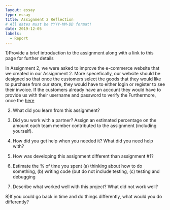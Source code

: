 ```yaml
---
layout: essay
type: essay
title: Assignment 2 Reflection
# All dates must be YYYY-MM-DD format!
date: 2019-12-05
labels:
  - Report
---
```


1)Provide a brief introduction to the assignment along with a link to this page for further details

In Assignment 2, we were asked to improve the e-commerce website that we created in our Assignment 2. More specefically, our website should be designed so that once the customers select the goods that they would like to purchase from our store, they would have to either login or register to see their invoice. If the customers already have an account they would have to provide us with their username and password to verify the   Furthermore, once the 
[here](https://dport96.github.io/ITM352/morea/150.Assignment2/experience-Assignment2.html)

2) What did you learn from this assignment?

3) Did you work with a partner? Assign an estimated percentage on the amount each team member contributed to the assignment (including yourself).

4) How did you get help when you needed it? What did you need help with?

5) How was developing this assignment different than assignment #1?

6) Estimate the % of time you spent (a) thinking about how to do something, (b) writing code (but do not include testing, (c) testing and debugging

7) Describe what worked well with this project? What did not work well?

8)If you could go back in time and do things differently, what would you do differently?
